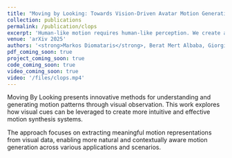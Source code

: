 ```yaml
---
title: "Moving by Looking: Towards Vision-Driven Avatar Motion Generation"
collection: publications
permalink: /publication/clops
excerpt: 'Human-like motion requires human-like perception. We create a human motion generation system, named CLOPS, that is purely driven by Vision. CLOPS is able to realistacally move in a scene and use egocentric vision in order to find a goal (red sphere). We achieve this by combining a data driven low level motion prior with a Q-Learning policy that effectively create a loop of visual perception and motion.'
venue: 'arXiv 2025'
authors: '<strong>Markos Diomataris</strong>, Berat Mert Albaba, Giorgio Becherini, Partha Ghosh, Omid Taheri, Michael J. Black'
pdf_coming_soon: true
project_coming_soon: true
code_coming_soon: true
video_coming_soon: true
video: '/files/clops.mp4'
---
```


Moving By Looking presents innovative methods for understanding and generating motion patterns through visual observation. This work explores how visual cues can be leveraged to create more intuitive and effective motion synthesis systems.

The approach focuses on extracting meaningful motion representations from visual data, enabling more natural and contextually aware motion generation across various applications and scenarios.